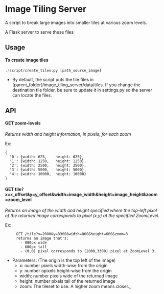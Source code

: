 # Image Tiling Server

A script to break large images into smaller tiles at various zoom levels.

A Flask server to serve these files

## Usage

#### To create image tiles
```python
./script/create_tiles.py [path_source_image]
```

- By default, the script puts the tile files in [parent_folder]/image_tiling_server/data/tiles.  If you change the destination tile folder, be sure to update it in settings.py so the server can locate the files.

## API

#### GET zoom-levels

_Returns width and height information, in pixels, for each zoom_
   
Ex:
   ```
   {
     '0': {width: 625,    height: 625},
     '1': {width: 1250,   height: 1250},
     '2': {width: 2500,   height: 2500},
     '3': {width: 5000,   height: 5000},
     '4': {width: 10000,  height: 10000}
   }
   ```

#### GET tile?x=x_offset&y=y_offset&width=image_width&height=image_height&zoom=zoom_level

_Returns an image of the width and height specified where
     the top-left pixel of the returned image corresponds to pixel (x,y)
     at the specified ZoomLevel._

Ex:
```
     GET /tile?x=2000&y=3300&width=800&height=600&zoom=3
     returns an image that's:
       - 800px wide
       - 600px tall
       - (0,0) pixel corresponds to (2000,3300) pixel at ZoomLevel 3.
```
   - Parameters: (The origin is the top left of the image)
       - x: number  pixels width-wise from the origin
       - y: number opixels height-wise from the origin
       - width: number  pixels wide of the returned image
       - height: number  pixels tall of the returned image
       - zoom: The tileset to use. A higher zoom means closer._